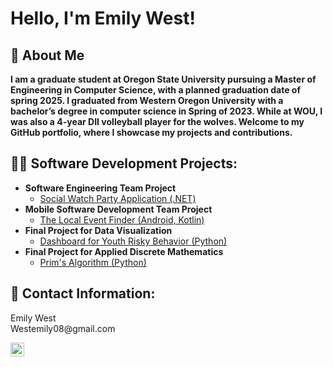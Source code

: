 <h1>Hello, I'm Emily West!</h1>

<h2>🚀 About Me </h2>
<b> I am a graduate student at Oregon State University pursuing a Master of Engineering in Computer Science, with a planned graduation date of spring 2025. I graduated from Western Oregon University with a bachelor’s degree in computer science in Spring of 2023. While at WOU, I was also a 4-year DII volleyball player for the wolves. Welcome to my GitHub portfolio, where I showcase my projects and contributions. </b>

<h2>👨‍💻 Software Development Projects:</h2>

- <b>Software Engineering Team Project</b>
  - [Social Watch Party Application (.NET)](https://github.com/Ewest19/SeniorProjectCaimanLizard)
- <b>Mobile Software Development Team Project</b>
  - [The Local Event Finder (Android, Kotlin)](https://github.com/WestEmily/final-project-the-local-event-finder-g13)
- <b>Final Project for Data Visualization</b>
  - [Dashboard for Youth Risky Behavior (Python)](https://github.com/Ewest19/Data-Visualization)
- <b>Final Project for Applied Discrete Mathematics</b>
  - [Prim's Algorithm (Python)](https://github.com/Ewest19/MTH354_final_project)


<h2>📧 Contact Information:</h2>
Emily West <br />
Westemily08@gmail.com

[<img align="left" alt="Emily West | LinkedIn" width="22px" src="https://cdn.jsdelivr.net/npm/simple-icons@v3/icons/linkedin.svg" />][linkedin]

[linkedin]: https://www.linkedin.com/in/emily-west-1513a51aa/
